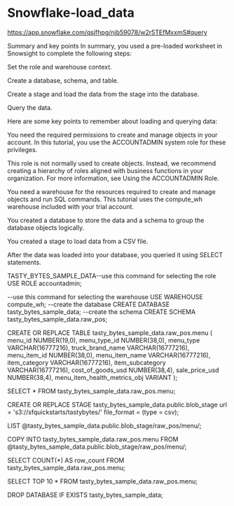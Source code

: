 # Snowflake-load_data

https://app.snowflake.com/qsjfhpg/njb59078/w2r5TEfMxxmS#query



Summary and key points
In summary, you used a pre-loaded worksheet in Snowsight to complete the following steps:

Set the role and warehouse context.

Create a database, schema, and table.

Create a stage and load the data from the stage into the database.

Query the data.

Here are some key points to remember about loading and querying data:

You need the required permissions to create and manage objects in your account. In this tutorial, you use the ACCOUNTADMIN system role for these privileges.

This role is not normally used to create objects. Instead, we recommend creating a hierarchy of roles aligned with business functions in your organization. For more information, see Using the ACCOUNTADMIN Role.

You need a warehouse for the resources required to create and manage objects and run SQL commands. This tutorial uses the compute_wh warehouse included with your trial account.

You created a database to store the data and a schema to group the database objects logically.

You created a stage to load data from a CSV file.

After the data was loaded into your database, you queried it using SELECT statements.



TASTY_BYTES_SAMPLE_DATA--use this command for selecting the role 
USE ROLE accountadmin;

--use this command for selecting the warehouse
USE WAREHOUSE compute_wh;
--create the database
CREATE DATABASE tasty_bytes_sample_data;
--create the schema
CREATE SCHEMA tasty_bytes_sample_data.raw_pos;

CREATE OR REPLACE TABLE tasty_bytes_sample_data.raw_pos.menu
(
    menu_id NUMBER(19,0),
    menu_type_id NUMBER(38,0),
    menu_type VARCHAR(16777216),
    truck_brand_name VARCHAR(16777216),
    menu_item_id NUMBER(38,0),
    menu_item_name VARCHAR(16777216),
    item_category VARCHAR(16777216),
    item_subcategory VARCHAR(16777216),
    cost_of_goods_usd NUMBER(38,4),
    sale_price_usd NUMBER(38,4),
    menu_item_health_metrics_obj VARIANT
);

SELECT * FROM tasty_bytes_sample_data.raw_pos.menu;


CREATE OR REPLACE STAGE tasty_bytes_sample_data.public.blob_stage
url = 's3://sfquickstarts/tastybytes/'
file_format = (type = csv);


LIST @tasty_bytes_sample_data.public.blob_stage/raw_pos/menu/;


COPY INTO tasty_bytes_sample_data.raw_pos.menu
FROM @tasty_bytes_sample_data.public.blob_stage/raw_pos/menu/;


SELECT COUNT(*) AS row_count FROM tasty_bytes_sample_data.raw_pos.menu;

SELECT TOP 10 * FROM tasty_bytes_sample_data.raw_pos.menu;

DROP DATABASE IF EXISTS tasty_bytes_sample_data;



